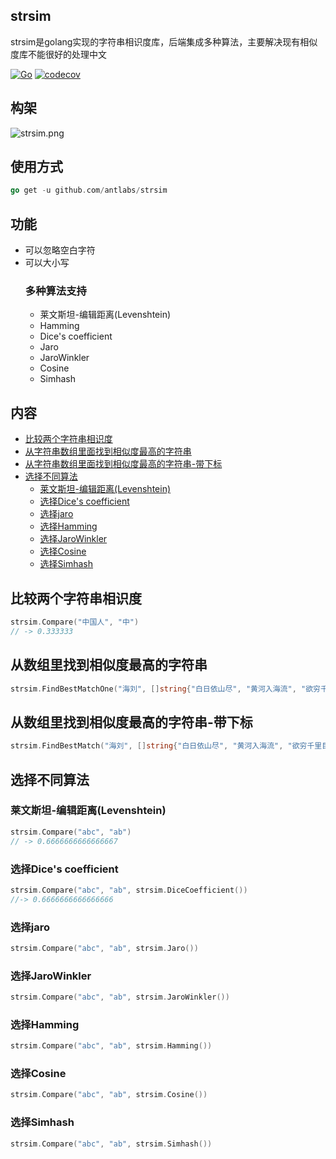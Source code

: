 ## strsim
strsim是golang实现的字符串相识度库，后端集成多种算法，主要解决现有相似度库不能很好的处理中文

[![Go](https://github.com/antlabs/strsim/workflows/Go/badge.svg)](https://github.com/antlabs/strsim/actions)
[![codecov](https://codecov.io/gh/antlabs/strsim/branch/master/graph/badge.svg)](https://codecov.io/gh/antlabs/strsim)

## 构架
![strsim.png](https://github.com/guonaihong/images/blob/master/strsim/strsim.png?raw=true)



## 使用方式

```go
go get -u github.com/antlabs/strsim
```





## 功能
* 可以忽略空白字符
* 可以大小写
    ### 多种算法支持
    * 莱文斯坦-编辑距离(Levenshtein)
    * Hamming
    * Dice's coefficient
    * Jaro 
    * JaroWinkler 
    * Cosine 
    * Simhash

## 内容
- [比较两个字符串相识度](#比较两个字符串相识度)
- [从字符串数组里面找到相似度最高的字符串](#从数组里找到相似度最高的字符串)
- [从字符串数组里面找到相似度最高的字符串-带下标](#从数组里找到相似度最高的字符串-带下标)
- [选择不同算法](##选择不同算法)
    - [莱文斯坦-编辑距离(Levenshtein)](#莱文斯坦-编辑距离(Levenshtein))
    - [选择Dice's coefficient](#选择Dice's-coefficient)
    - [选择jaro](#选择jaro)
    - [选择Hamming](#选择Hamming)
    - [选择JaroWinkler](#选择JaroWinkler)
    - [选择Cosine](#选择Cosine)
    - [选择Simhash](#选择Simhash)
## 比较两个字符串相识度
```go
strsim.Compare("中国人", "中")
// -> 0.333333
```

## 从数组里找到相似度最高的字符串
```go
strsim.FindBestMatchOne("海刘", []string{"白日依山尽", "黄河入海流", "欲穷千里目", "更上一层楼"})
```
## 从数组里找到相似度最高的字符串-带下标
```go
strsim.FindBestMatch("海刘", []string{"白日依山尽", "黄河入海流", "欲穷千里目", "更上一层楼"})
```

## 选择不同算法
### 莱文斯坦-编辑距离(Levenshtein)
```go
strsim.Compare("abc", "ab")
// -> 0.6666666666666667
```
### 选择Dice's coefficient
```go
strsim.Compare("abc", "ab", strsim.DiceCoefficient())
//-> 0.6666666666666666
```
### 选择jaro
```go
strsim.Compare("abc", "ab", strsim.Jaro())
```
### 选择JaroWinkler 

```go
strsim.Compare("abc", "ab", strsim.JaroWinkler())
```

### 选择Hamming
```go
strsim.Compare("abc", "ab", strsim.Hamming())
```

### 选择Cosine

```go
strsim.Compare("abc", "ab", strsim.Cosine())
```

### 选择Simhash

```go
strsim.Compare("abc", "ab", strsim.Simhash())
```

